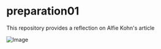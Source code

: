 # preparation01
This repository provides a reflection on Alfie Kohn's article


![Image](https://giphy.com/stories/lets-chill-2104bb4b-c02d)
